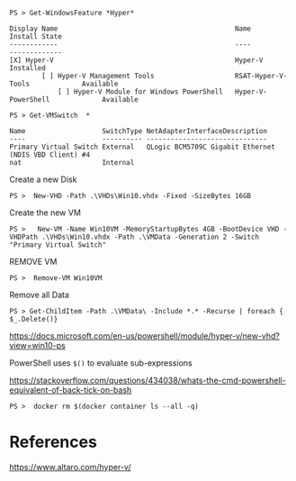 

```
PS > Get-WindowsFeature *Hyper*

Display Name                                            Name                       Install State
------------                                            ----                       -------------
[X] Hyper-V                                             Hyper-V                        Installed
        [ ] Hyper-V Management Tools                    RSAT-Hyper-V-Tools             Available
            [ ] Hyper-V Module for Windows PowerShell   Hyper-V-PowerShell             Available
```


```
PS > Get-VMSwitch  *

Name                   SwitchType NetAdapterInterfaceDescription
----                   ---------- ------------------------------
Primary Virtual Switch External   QLogic BCM5709C Gigabit Ethernet (NDIS VBD Client) #4
nat                    Internal
```

Create a new Disk

```
PS >  New-VHD -Path .\VHDs\Win10.vhdx -Fixed -SizeBytes 16GB
```
Create the new VM

```
PS >   New-VM -Name Win10VM -MemoryStartupBytes 4GB -BootDevice VHD -VHDPath .\VHDs\Win10.vhdx -Path .\VMData -Generation 2 -Switch "Primary Virtual Switch"
```

REMOVE VM

```
PS >  Remove-VM Win10VM
```

Remove all Data


```
PS > Get-ChildItem -Path .\VMData\ -Include *.* -Recurse | foreach { $_.Delete()}
```



https://docs.microsoft.com/en-us/powershell/module/hyper-v/new-vhd?view=win10-ps


PowerShell uses `$()` to evaluate sub-expressions

https://stackoverflow.com/questions/434038/whats-the-cmd-powershell-equivalent-of-back-tick-on-bash

```
PS >  docker rm $(docker container ls --all -q)
```

# References

https://www.altaro.com/hyper-v/
